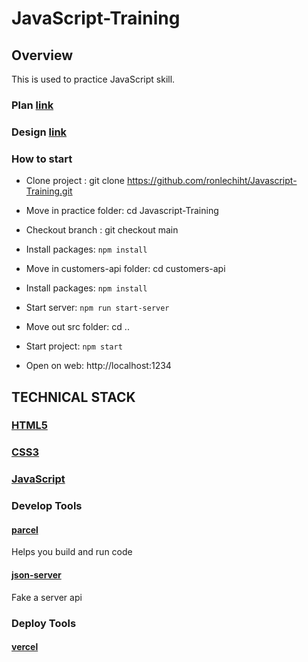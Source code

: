 # JavaScript-Training

## Overview

This is used to practice JavaScript skill.

### Plan [link](https://docs.google.com/document/d/1LGx27RXAbmjew3oy7EPPU46lcPGKwWY7L8koYH2rTOI/edit?usp=sharing)

### Design [link](https://www.figma.com/file/c3aFzD4P3igEohZkx9KfTq/Customer-dashboard?type=design&node-id=0-1&mode=design&t=x4M8Gl4yVlyOBqBL-0)

### How to start

- Clone project : git clone https://github.com/ronlechiht/Javascript-Training.git

- Move in practice folder: cd Javascript-Training

- Checkout branch : git checkout main

- Install packages: `npm install`

- Move in customers-api folder: cd customers-api

- Install packages: `npm install`

- Start server: `npm run start-server`

- Move out src folder: cd ..

- Start project: `npm start`

- Open on web: http://localhost:1234

## TECHNICAL STACK

### [HTML5](https://developer.mozilla.org/en-US/docs/Glossary/HTML5)

### [CSS3](https://developer.mozilla.org/en-US/docs/Web/CSS)

### [JavaScript](https://developer.mozilla.org/en-US/docs/Web/JavaScript)

### Develop Tools

#### [parcel](https://parceljs.org/getting-started/webapp/)

Helps you build and run code

#### [json-server](https://www.npmjs.com/package/json-server)

Fake a server api

### Deploy Tools

#### [vercel](https://vercel.com/)
